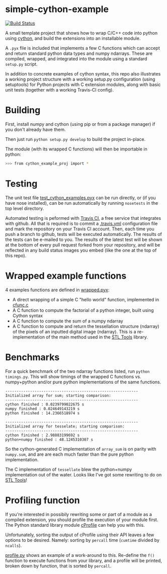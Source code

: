simple-cython-example
=======================
[![Build Status](https://travis-ci.org/thearn/simple-cython-example.png?branch=master)](https://travis-ci.org/thearn/simple-cython-example)

A small template project that shows how to wrap C/C++ code into python using [cython](http://cython.org/), and build the extensions into an installable module.

A `.pyx` file is included that implements a few C functions which can accept and return standard
python data types and numpy ndarrays. These are compiled, wrapped, and integrated into the module using a standard `setup.py` script.

In addition to concrete examples of cython syntax, this repo also illustrates a working project structure with a working setup.py configuration (using setuptools)
for Python projects with C extension modules, along with basic unit tests (together with a working Travis-CI config).

# Building
First, install numpy and cython (using pip or from a package manager) if you don't already have them.

Then just run `python setup.py develop` to build the project in-place.

The module (with its wrapped C functions) will then be importable in python:
```bash
>>> from cython_example_proj import *
```
# Testing

The unit test file
[test_cython_examples.pyx](cython_example_proj/test/test_cython_example.py)
can be run directly, or (if you have nose installed),
can be run automatically by running `nosetests` in the top level directory.

Automated testing is peformed with [Travis CI](https://travis-ci.org/), a free service that integrates with github.
All that is required is to commit a [.travis.yml](.travis.yml) configuration file and mark the repository on your Travis CI account.
Then, each time you push a branch to github, tests will be executed automatically. The results of the tests can be e-mailed
to you. The results of the latest test will be shown at the bottom of every pull request forked from your repository,
and will be reflected in any build status images you embed (like the one at the top of this repo).

# Wrapped example functions

4 examples functions are defined in
[wrapped.pyx](cython_example_proj/wrapped.pyx):

- A direct wrapping of a simple C "hello world" function, implemented in [cfunc.c](cython_example_proj/lib/cfunc.c)
- A C function to compute the factorial of a python integer, built using
    Cython syntax
- A C function to compute the sum of a numpy ndarray
- A C function to compute and return the tessellation structure (ndarray)
  of the pixels of an inputted digital image (ndarray). This is a re-implementation of the main method used in the [STL Tools](https://github.com/thearn/stl_tools) library.

# Benchmarks

For a quick benchmark of the two ndarray functions listed, run
`python timings.py`. This will show timings of the wrapped C functions
vs. numpy+python and/or pure python implementations of the same functions.

```
-----------------------------------------------------------
Initialized array for sum; starting comparison:
-----------------------------------------------------------
cython finished : 0.0239799022675 s
numpy finished : 0.024649143219 s
python finished : 14.2366518974 s

-----------------------------------------------------------
Initialized array for tesselate; starting comparison:
-----------------------------------------------------------
cython finished : 2.98883199692 s
python+numpy finished : 48.1245310307 s

```

So the cython-generated C implementation of `array_sum` is on parity with `numpy.sum`, and are 
are each much faster than the pure python implementation.

The C implementation of `tessellate` blew the python+numpy implementation out of the water. Looks like I've got some
rewriting to do on [STL Tools](https://github.com/thearn/stl_tools)!

# Profiling function
If you're interested in possibily rewriting some or part of a module as a
compiled extension, you should profile the execution of your module first.
The Python standard library module [cProfile](http://docs.python.org/2/library/profile.html) can help you with this.

Unfortunately, sorting the output of cProfile using their API leaves a few options to be desired. Namely: sorting by `percall` time (`cumtime` divided by `ncalls`).

[profile.py](cython_example_proj/profile.py) shows an example of a work-around to this. Re-define the `f()` function to execute functions from your library,
and a profile will be printed, broken down by function, that is sorted by `percall`.


